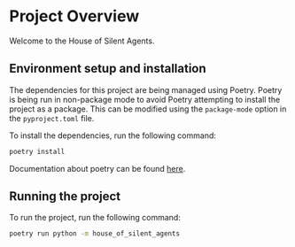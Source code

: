 # Project Overview

Welcome to the House of Silent Agents.

## Environment setup and installation

The dependencies for this project are being managed using Poetry. Poetry is being run in non-package mode to avoid Poetry attempting to install the project as a package. This can be modified using the `package-mode` option in the `pyproject.toml` file.

To install the dependencies, run the following command:

```bash
poetry install
```

Documentation about poetry can be found [here](https://python-poetry.org/docs/).

## Running the project

To run the project, run the following command:

```bash
poetry run python -m house_of_silent_agents
```
